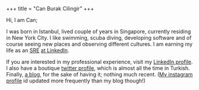 +++
title = "Can Burak Cilingir"
+++

Hi, I am Can;

I was born in Istanbul, lived couple of years in Singapore, currently residing in New York City. I like swimming, scuba diving, developing software and of course seeing new places and observing different cultures. I am earning my life as an [SRE](https://en.wikipedia.org/wiki/Site_reliability_engineering) [at LinkedIn](https://engineering.linkedin.com/new-york-engineering#site-reliability).

If you are interested in my professional experience, visit my [LinkedIn profile](https://www.linkedin.com/in/canburakcilingir/).  I also have a boutique [twitter profile](https://twitter.com/canburak/), which is almost all the time in Turkish. Finally, [a blog](https://medium.com/@canburak), for the sake of having it; nothing much recent. ([My instagram profile](https://www.instagram.com/canbc/) id updated more frequently than my blog though!)
